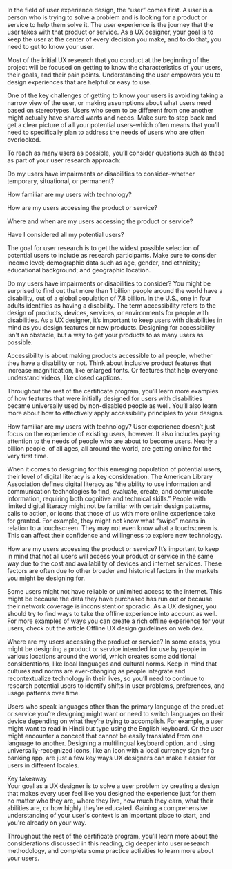 In the field of user experience design, the “user” comes first. A user is a person who is trying to solve a problem and is looking for a product or service to help them solve it. The user experience is the journey that the user takes with that product or service. As a UX designer, your goal is to keep the user at the center of every decision you make, and to do that, you need to get to know your user.

Most of the initial UX research that you conduct at the beginning of the project will be focused on getting to know the characteristics of your users, their goals, and their pain points. Understanding the user empowers you to design experiences that are helpful or easy to use. 

One of the key challenges of getting to know your users is avoiding taking a narrow view of the user, or making assumptions about what users need based on stereotypes. Users who seem to be different from one another might actually have shared wants and needs. Make sure to step back and get a clear picture of all your potential users–which often means that you’ll need to specifically plan to address the needs of users who are often overlooked.

To reach as many users as possible, you’ll consider questions such as these as part of your user research approach:

Do my users have impairments or disabilities to consider–whether temporary, situational, or permanent?

How familiar are my users with technology?

How are my users accessing the product or service?

Where and when are my users accessing the product or service?

Have I considered all my potential users?

The goal for user research is to get the widest possible selection of potential users to include as research participants. Make sure to consider income level; demographic data such as age, gender, and ethnicity; educational background; and geographic location. 

Do my users have impairments or disabilities to consider?
You might be surprised to find out that more than 1 billion people around the world have a disability, out of a global population of 7.8 billion. In the U.S., one in four adults identifies as having a disability. The term accessibility refers to the design of products, devices, services, or environments for people with disabilities. As a UX designer, it’s important to keep users with disabilities in mind as you design features or new products. Designing for accessibility isn't an obstacle, but a way to get your products to as many users as possible.

Accessibility is about making products accessible to all people, whether they have a disability or not. Think about inclusive product features that increase magnification, like enlarged fonts. Or features that help everyone understand videos, like closed captions.

Throughout the rest of the certificate program, you’ll learn more examples of how features that were initially designed for users with disabilities became universally used by non-disabled people as well. You’ll also learn more about how to effectively apply accessibility principles to your designs.

How familiar are my users with technology?
User experience doesn’t just focus on the experience of existing users, however. It also includes paying attention to the needs of people who are about to become users. Nearly a billion people, of all ages, all around the world, are getting online for the very first time. 

When it comes to designing for this emerging population of potential users, their level of digital literacy is a key consideration. The American Library Association defines digital literacy as “the ability to use information and communication technologies to find, evaluate, create, and communicate information, requiring both cognitive and technical skills.” People with limited digital literacy might not be familiar with certain design patterns, calls to action, or icons that those of us with more online experience take for granted. For example, they might not know what “swipe” means in relation to a touchscreen. They may not even know what a touchscreen is. This can affect their confidence and willingness to explore new technology.

How are my users accessing the product or service?
It’s important to keep in mind that not all users will access your product or service in the same way due to the cost and availability of devices and internet services. These factors are often due to other broader and historical factors in the markets you might be designing for.

Some users might not have reliable or unlimited access to the internet. This might be because the data they have purchased has run out or because their network coverage is inconsistent or sporadic. As a UX designer, you should try to find ways to take the offline experience into account as well. For more examples of ways you can create a rich offline experience for your users, check out the article 
Offline UX design guidelines
 on web.dev.

Where are my users accessing the product or service?
In some cases, you might be designing a product or service intended for use by people in various locations around the world, which creates some additional considerations, like local languages and cultural norms. Keep in mind that cultures and norms are ever-changing as people integrate and recontextualize technology in their lives, so you’ll need to continue to research potential users to identify shifts in user problems, preferences, and usage patterns over time.

Users who speak languages other than the primary language of the product or service you’re designing might want or need to switch languages on their device depending on what they’re trying to accomplish. For example, a user might want to read in Hindi but type using the English keyboard. Or the user might encounter a concept that cannot be easily translated from one language to another. Designing a multilingual keyboard option, and using universally-recognized icons, like an icon with a local currency sign for a banking app, are just a few key ways UX designers can make it easier for users in different locales.

Key takeaway	
Your goal as a UX designer is to solve a user problem by creating a design that makes every user feel like you designed the experience just for them no matter who they are, where they live, how much they earn, what their abilities are, or how highly they're educated. Gaining a comprehensive understanding of your user's context is an important place to start, and you're already on your way.

Throughout the rest of the certificate program, you’ll learn more about the considerations discussed in this reading, dig deeper into user research methodology, and complete some practice activities to learn more about your users.